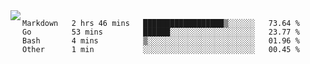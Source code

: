 

<a href="https://github.com/anuraghazra/github-readme-stats">
  <img align="left" src="https://github-readme-stats.vercel.app/api?username=kfly8&count_private=true&show_icons=true&theme=calm" />
</a>


<!--START_SECTION:waka-->
```text
Markdown   2 hrs 46 mins   ██████████████████▒░░░░░░   73.64 % 
Go         53 mins         ██████░░░░░░░░░░░░░░░░░░░   23.77 % 
Bash       4 mins          ▒░░░░░░░░░░░░░░░░░░░░░░░░   01.96 % 
Other      1 min           ░░░░░░░░░░░░░░░░░░░░░░░░░   00.45 % 
```
<!--END_SECTION:waka-->
